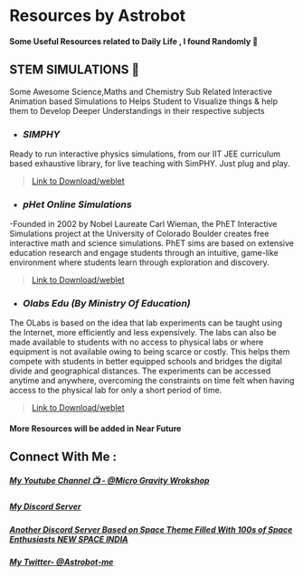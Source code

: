 # Resources by Astrobot

#### Some Useful Resources related to Daily Life , I found Randomly 🙂

## **STEM SIMULATIONS** 🚀
Some Awesome Science,Maths and Chemistry Sub Related Interactive Animation based Simulations to Helps Student to Visualize things & help them to Develop Deeper Understandings in their respective subjects


- ### _SIMPHY_
Ready to run interactive physics simulations, from our IIT JEE curriculum based exhaustive library, for live teaching with SimPHY. Just plug and play.
> [Link to Download/weblet](https://simphy.com/)

- ### _pHet Online Simulations_
-Founded in 2002 by Nobel Laureate Carl Wieman, the PhET Interactive Simulations project at the University of Colorado Boulder creates free interactive math and science simulations. PhET sims are based on extensive education research and engage students through an intuitive, game-like environment where students learn through exploration and discovery.
> [Link to Download/weblet](https://phet.colorado.edu/)

- ### _Olabs Edu (By Ministry Of Education)_
 The OLabs is based on the idea that lab experiments can be taught using the Internet, more efficiently and less expensively. The labs can also be made available to students with no access to physical labs or where equipment is not available owing to being scarce or costly. This helps them compete with students in better equipped schools and bridges the digital divide and geographical distances. The experiments can be accessed anytime and anywhere, overcoming the constraints on time felt when having access to the physical lab for only a short period of time.
> [Link to Download/weblet](http://www.olabs.edu.in/)


#### More Resources will be added in Near Future 

## Connect With Me : 
##### [My Youtube Channel 📺 - @Micro Gravity Wrokshop](https://www.youtube.com/channel/UCXcgqPN7rEx6IeeJQcTcaaQ)

##### [My Discord Server](https://discord.gg/b6h2GhCp)

##### [Another Discord Server Based on Space Theme Filled With 100s of Space Enthusiasts **NEW SPACE INDIA**](https://discord.gg/FSTW4FahvT)

##### [My Twitter- @Astrobot-me](https://twitter.com/Astrobot_me)
